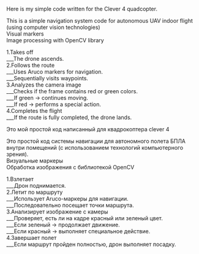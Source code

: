 Here is my simple code written for the Clever 4 quadcopter.


This is a simple navigation system code for autonomous UAV indoor flight (using computer vision technologies)      
Visual markers                                                                                                        
Image processing with OpenCV library


1.Takes off                                                                                                            
___The drone ascends.                                                                                                          
2.Follows the route                                                                                                            
___Uses Aruco markers for navigation.                                                                                          
___Sequentially visits waypoints.                                                                                              
3.Analyzes the camera image                                                                                                
___Checks if the frame contains red or green colors.                                                                                  
___If green → continues moving.                                                                                                      
___If red → performs a special action.                                                                                          
4.Completes the flight                                                                                                                    
___If the route is fully completed, the drone lands.      


Это мой простой код написанный для квадрокоптера clever 4


Это простой код системы навигации для автономного полета БПЛА внутри помещений (с использованием технологий компьютерного зрения).      
Визуальные маркеры                                                                                                                              
Обработка изображения с библиотекой OpenCV                                                                                                      

1.Взлетает                                                                                                                                        
___Дрон поднимается.                                                                                                                                        
2.Летит по маршруту                                                                                                                                
___Использует Aruco-маркеры для навигации.                                                                                                                
___Последовательно посещает точки маршрута.                                                                                                        
3.Анализирует изображение с камеры                                                                                                                
___Проверяет, есть ли на кадре красный или зеленый цвет.                                                                                                        
___Если зеленый → продолжает движение.                                                                                                           
___Если красный → выполняет специальное действие.                                                                                                        
4.Завершает полет                                                                                                                                        
___Если маршрут пройден полностью, дрон выполняет посадку.                                                                                                
